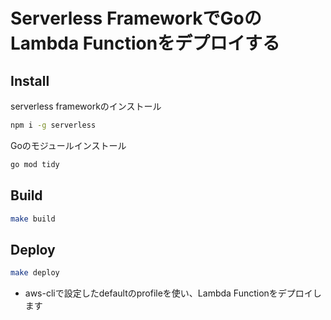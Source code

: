 # Serverless FrameworkでGoのLambda Functionをデプロイする
## Install
serverless frameworkのインストール
```bash
npm i -g serverless
```

Goのモジュールインストール
```bash
go mod tidy
```

## Build
```bash
make build
```

## Deploy
```bash
make deploy
```

- aws-cliで設定したdefaultのprofileを使い、Lambda Functionをデプロイします
